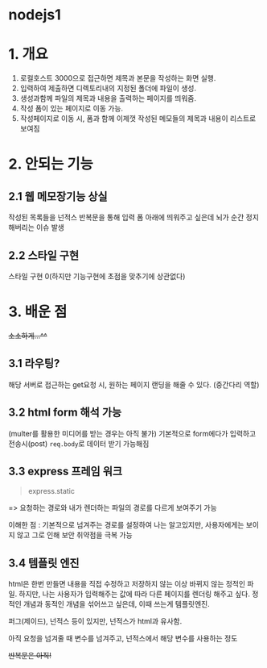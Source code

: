 # nodejs1

# 1. 개요
1. 로컬호스트 3000으로 접근하면 제목과 본문을 작성하는 화면 실행.
2. 입력하여 제출하면 디렉토리내의 지정된 폴더에 파일이 생성.
3. 생성과함께 파일의 제목과 내용을 출력하는 페이지를 띄워줌.
4. 작성 폼이 있는 페이지로 이동 가능.
5. 작성페이지로 이동 시,
폼과 함께 이제껏 작성된 메모들의 제목과 내용이 리스트로 보여짐


# 2. 안되는 기능
## 2.1 웹 메모장기능 상실
작성된 목록들을 넌적스 반복문을 통해 입력 폼 아래에 띄워주고 싶은데
뇌가 순간 정지해버리는 이슈 발생
## 2.2 스타일 구현
스타일 구현 0(하지만 기능구현에 초점을 맞추기에 상관없다)

# 3. 배운 점
~~소소하게...^^~~
## 3.1 라우팅?
해당 서버로 접근하는 get요청 시, 원하는 페이지 랜딩을 해줄 수 있다.
(중간다리 역할)

## 3.2 html form 해석 가능
(multer를 활용한 미디어를 받는 경우는 아직 불가)
기본적으로 form에다가 입력하고 전송시(post)
`req.body`로 데이터 받기 가능해짐

## 3.3 express 프레임 워크
>express.static

=> 요청하는 경로와 내가 렌더하는 파일의 경로를 다르게 보여주기 가능

이해한 점 : 기본적으로 넘겨주는 경로를 설정하여 나는 알고있지만,
사용자에게는 보이지 않고 그로 인해 보안 취약점을 극복 가능

## 3.4 템플릿 엔진
html은 한번 만들면 내용을 직접 수정하고 저장하지 않는 이상
바뀌지 않는 정적인 파일.
하지만, 나는 사용자가 입력해주는 값에 따라 다른 페이지를 렌더링 해주고 싶다.
정적인 개념과 동적인 개념을 섞어쓰고 싶은데, 이때 쓰는게 템플릿엔진.

퍼그(제이드), 넌적스 등이 있지만, 넌적스가 html과 유사함.

아직 요청을 넘겨줄 때 변수를 넘겨주고, 넌적스에서 해당 변수를 사용하는 정도

~~반복문은 아직!~~


